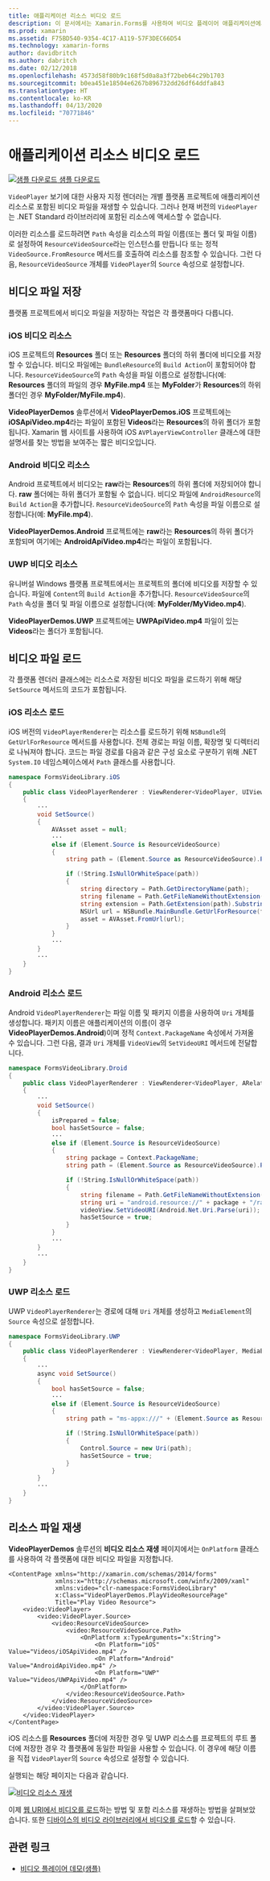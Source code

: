 ```yaml
---
title: 애플리케이션 리소스 비디오 로드
description: 이 문서에서는 Xamarin.Forms를 사용하여 비디오 플레이어 애플리케이션에서 애플리케이션 리소스로 저장된 비디오를 로드하는 방법을 설명합니다.
ms.prod: xamarin
ms.assetid: F75BD540-9354-4C17-A119-57F3DEC66D54
ms.technology: xamarin-forms
author: davidbritch
ms.author: dabritch
ms.date: 02/12/2018
ms.openlocfilehash: 4573d58f80b9c168f5d0a8a3f72beb64c29b1703
ms.sourcegitcommit: b0ea451e18504e6267b896732dd26df64ddfa843
ms.translationtype: HT
ms.contentlocale: ko-KR
ms.lasthandoff: 04/13/2020
ms.locfileid: "70771846"
---
```

# <a name="loading-application-resource-videos"></a>애플리케이션 리소스 비디오 로드

[![샘플 다운로드](~/media/shared/download.png) 샘플 다운로드](https://docs.microsoft.com/samples/xamarin/xamarin-forms-samples/customrenderers-videoplayerdemos)

`VideoPlayer` 보기에 대한 사용자 지정 렌더러는 개별 플랫폼 프로젝트에 애플리케이션 리소스로 포함된 비디오 파일을 재생할 수 있습니다. 그러나 현재 버전의 `VideoPlayer`는 .NET Standard 라이브러리에 포함된 리소스에 액세스할 수 없습니다.

이러한 리소스를 로드하려면 `Path` 속성을 리소스의 파일 이름(또는 폴더 및 파일 이름)로 설정하여 `ResourceVideoSource`라는 인스턴스를 만듭니다 또는 정적 `VideoSource.FromResource` 메서드를 호출하여 리소스를 참조할 수 있습니다. 그런 다음, `ResourceVideoSource` 개체를 `VideoPlayer`의 `Source` 속성으로 설정합니다.

## <a name="storing-the-video-files"></a>비디오 파일 저장

플랫폼 프로젝트에서 비디오 파일을 저장하는 작업은 각 플랫폼마다 다릅니다.

### <a name="ios-video-resources"></a>iOS 비디오 리소스

iOS 프로젝트의 **Resources** 폴더 또는 **Resources** 폴더의 하위 폴더에 비디오를 저장할 수 있습니다. 비디오 파일에는 `BundleResource`의 `Build Action`이 포함되어야 합니다. `ResourceVideoSource`의 `Path` 속성을 파일 이름으로 설정합니다(예: **Resources** 폴더의 파일의 경우 **MyFile.mp4** 또는 **MyFolder**가 **Resources**의 하위 폴더인 경우 **MyFolder/MyFile.mp4**).

**VideoPlayerDemos** 솔루션에서 **VideoPlayerDemos.iOS** 프로젝트에는 **iOSApiVideo.mp4**라는 파일이 포함된 **Videos**라는 **Resources**의 하위 폴더가 포함됩니다. Xamarin 웹 사이트를 사용하여 iOS `AVPlayerViewController` 클래스에 대한 설명서를 찾는 방법을 보여주는 짧은 비디오입니다.

### <a name="android-video-resources"></a>Android 비디오 리소스

Android 프로젝트에서 비디오는 **raw**라는 **Resources**의 하위 폴더에 저장되어야 합니다. **raw** 폴더에는 하위 폴더가 포함될 수 없습니다. 비디오 파일에 `AndroidResource`의 `Build Action`을 추가합니다. `ResourceVideoSource`의 `Path` 속성을 파일 이름으로 설정합니다(예: **MyFile.mp4**).

**VideoPlayerDemos.Android** 프로젝트에는 **raw**라는 **Resources**의 하위 폴더가 포함되며 여기에는 **AndroidApiVideo.mp4**라는 파일이 포함됩니다.

### <a name="uwp-video-resources"></a>UWP 비디오 리소스

유니버설 Windows 플랫폼 프로젝트에서는 프로젝트의 폴더에 비디오를 저장할 수 있습니다. 파일에 `Content`의 `Build Action`을 추가합니다. `ResourceVideoSource`의 `Path` 속성을 폴더 및 파일 이름으로 설정합니다(예: **MyFolder/MyVideo.mp4**).

**VideoPlayerDemos.UWP** 프로젝트에는 **UWPApiVideo.mp4** 파일이 있는 **Videos**라는 폴더가 포함됩니다.

## <a name="loading-the-video-files"></a>비디오 파일 로드

각 플랫폼 렌더러 클래스에는 리소스로 저장된 비디오 파일을 로드하기 위해 해당 `SetSource` 메서드의 코드가 포함됩니다.

### <a name="ios-resource-loading"></a>iOS 리소스 로드

iOS 버전의 `VideoPlayerRenderer`는 리소스를 로드하기 위해 `NSBundle`의 `GetUrlForResource` 메서드를 사용합니다. 전체 경로는 파일 이름, 확장명 및 디렉터리로 나눠져야 합니다. 코드는 파일 경로를 다음과 같은 구성 요소로 구분하기 위해 .NET `System.IO` 네임스페이스에서 `Path` 클래스를 사용합니다.

```csharp
namespace FormsVideoLibrary.iOS
{
    public class VideoPlayerRenderer : ViewRenderer<VideoPlayer, UIView>
    {
        ···
        void SetSource()
        {
            AVAsset asset = null;
            ···
            else if (Element.Source is ResourceVideoSource)
            {
                string path = (Element.Source as ResourceVideoSource).Path;

                if (!String.IsNullOrWhiteSpace(path))
                {
                    string directory = Path.GetDirectoryName(path);
                    string filename = Path.GetFileNameWithoutExtension(path);
                    string extension = Path.GetExtension(path).Substring(1);
                    NSUrl url = NSBundle.MainBundle.GetUrlForResource(filename, extension, directory);
                    asset = AVAsset.FromUrl(url);
                }
            }
            ···
        }
        ···
    }
}
```

### <a name="android-resource-loading"></a>Android 리소스 로드

Android `VideoPlayerRenderer`는 파일 이름 및 패키지 이름을 사용하여 `Uri` 개체를 생성합니다. 패키지 이름은 애플리케이션의 이름(이 경우 **VideoPlayerDemos.Android**)이며 정적 `Context.PackageName` 속성에서 가져올 수 있습니다. 그런 다음, 결과 `Uri` 개체를 `VideoView`의 `SetVideoURI` 메서드에 전달합니다.

```csharp
namespace FormsVideoLibrary.Droid
{
    public class VideoPlayerRenderer : ViewRenderer<VideoPlayer, ARelativeLayout>
    {
        ···    
        void SetSource()
        {
            isPrepared = false;
            bool hasSetSource = false;
            ···
            else if (Element.Source is ResourceVideoSource)
            {
                string package = Context.PackageName;
                string path = (Element.Source as ResourceVideoSource).Path;

                if (!String.IsNullOrWhiteSpace(path))
                {
                    string filename = Path.GetFileNameWithoutExtension(path).ToLowerInvariant();
                    string uri = "android.resource://" + package + "/raw/" + filename;
                    videoView.SetVideoURI(Android.Net.Uri.Parse(uri));
                    hasSetSource = true;
                }
            }
            ···
        }
        ···
    }
}
```

### <a name="uwp-resource-loading"></a>UWP 리소스 로드

UWP `VideoPlayerRenderer`는 경로에 대해 `Uri` 개체를 생성하고 `MediaElement`의 `Source` 속성으로 설정합니다.

```csharp
namespace FormsVideoLibrary.UWP
{
    public class VideoPlayerRenderer : ViewRenderer<VideoPlayer, MediaElement>
    {
        ···
        async void SetSource()
        {
            bool hasSetSource = false;
            ···
            else if (Element.Source is ResourceVideoSource)
            {
                string path = "ms-appx:///" + (Element.Source as ResourceVideoSource).Path;

                if (!String.IsNullOrWhiteSpace(path))
                {
                    Control.Source = new Uri(path);
                    hasSetSource = true;
                }
            }
        }
        ···
    }
}
```

## <a name="playing-the-resource-file"></a>리소스 파일 재생

**VideoPlayerDemos** 솔루션의 **비디오 리소스 재생** 페이지에서는 `OnPlatform` 클래스를 사용하여 각 플랫폼에 대한 비디오 파일을 지정합니다.

```xaml
<ContentPage xmlns="http://xamarin.com/schemas/2014/forms"
             xmlns:x="http://schemas.microsoft.com/winfx/2009/xaml"
             xmlns:video="clr-namespace:FormsVideoLibrary"
             x:Class="VideoPlayerDemos.PlayVideoResourcePage"
             Title="Play Video Resource">
    <video:VideoPlayer>
        <video:VideoPlayer.Source>
            <video:ResourceVideoSource>
                <video:ResourceVideoSource.Path>
                    <OnPlatform x:TypeArguments="x:String">
                        <On Platform="iOS" Value="Videos/iOSApiVideo.mp4" />
                        <On Platform="Android" Value="AndroidApiVideo.mp4" />
                        <On Platform="UWP" Value="Videos/UWPApiVideo.mp4" />
                    </OnPlatform>
                </video:ResourceVideoSource.Path>
            </video:ResourceVideoSource>
        </video:VideoPlayer.Source>
    </video:VideoPlayer>
</ContentPage>
```

iOS 리소스를 **Resources** 폴더에 저장한 경우 및 UWP 리소스를 프로젝트의 루트 폴더에 저장한 경우 각 플랫폼에 동일한 파일을 사용할 수 있습니다. 이 경우에 해당 이름을 직접 `VideoPlayer`의 `Source` 속성으로 설정할 수 있습니다.

실행되는 해당 페이지는 다음과 같습니다.

[![비디오 리소스 재생](loading-resources-images/playvideoresource-small.png "비디오 리소스 재생")](loading-resources-images/playvideoresource-large.png#lightbox "비디오 리소스 재생")

이제 [웹 URI에서 비디오를 로드](web-videos.md)하는 방법 및 포함 리소스를 재생하는 방법을 살펴보았습니다. 또한 [디바이스의 비디오 라이브러리에서 비디오를 로드](accessing-library.md)할 수 있습니다.

## <a name="related-links"></a>관련 링크

- [비디오 플레이어 데모(샘플)](https://docs.microsoft.com/samples/xamarin/xamarin-forms-samples/customrenderers-videoplayerdemos)

